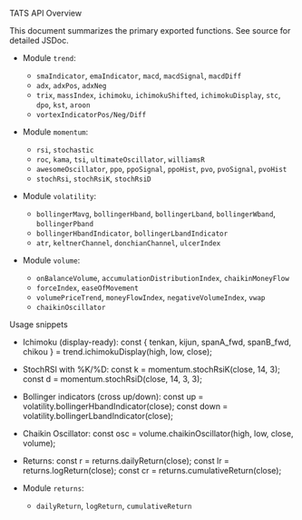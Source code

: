 TATS API Overview

This document summarizes the primary exported functions. See source for detailed JSDoc.

- Module `trend`:
  - `smaIndicator`, `emaIndicator`, `macd`, `macdSignal`, `macdDiff`
  - `adx`, `adxPos`, `adxNeg`
  - `trix`, `massIndex`, `ichimoku`, `ichimokuShifted`, `ichimokuDisplay`, `stc`, `dpo`, `kst`, `aroon`
  - `vortexIndicatorPos/Neg/Diff`

- Module `momentum`:
  - `rsi`, `stochastic`
  - `roc`, `kama`, `tsi`, `ultimateOscillator`, `williamsR`
  - `awesomeOscillator`, `ppo`, `ppoSignal`, `ppoHist`, `pvo`, `pvoSignal`, `pvoHist`
  - `stochRsi`, `stochRsiK`, `stochRsiD`

- Module `volatility`:
  - `bollingerMavg`, `bollingerHband`, `bollingerLband`, `bollingerWband`, `bollingerPband`
  - `bollingerHbandIndicator`, `bollingerLbandIndicator`
  - `atr`, `keltnerChannel`, `donchianChannel`, `ulcerIndex`

- Module `volume`:
  - `onBalanceVolume`, `accumulationDistributionIndex`, `chaikinMoneyFlow`
  - `forceIndex`, `easeOfMovement`
  - `volumePriceTrend`, `moneyFlowIndex`, `negativeVolumeIndex`, `vwap`
  - `chaikinOscillator`

Usage snippets

- Ichimoku (display-ready):
  const { tenkan, kijun, spanA_fwd, spanB_fwd, chikou } = trend.ichimokuDisplay(high, low, close);

- StochRSI with %K/%D:
  const k = momentum.stochRsiK(close, 14, 3);
  const d = momentum.stochRsiD(close, 14, 3, 3);

- Bollinger indicators (cross up/down):
  const up = volatility.bollingerHbandIndicator(close);
  const down = volatility.bollingerLbandIndicator(close);

- Chaikin Oscillator:
  const osc = volume.chaikinOscillator(high, low, close, volume);

- Returns:
  const r = returns.dailyReturn(close);
  const lr = returns.logReturn(close);
  const cr = returns.cumulativeReturn(close);

- Module `returns`:
  - `dailyReturn`, `logReturn`, `cumulativeReturn`

